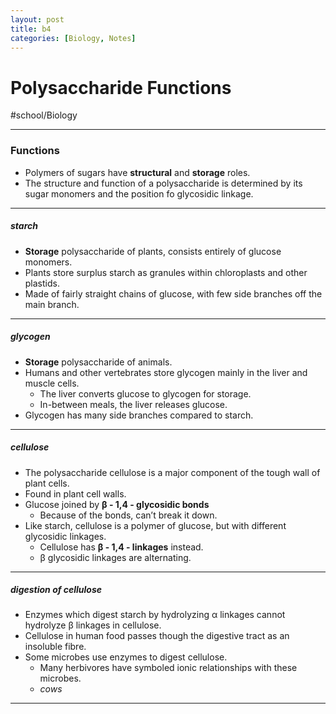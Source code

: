 ```yaml
---
layout: post
title: b4
categories: [Biology, Notes]
---
```

# Polysaccharide Functions
#school/Biology
- - - -
### Functions
* Polymers of sugars have **structural** and **storage** roles.
* The structure and function of a polysaccharide is determined by its sugar monomers and the position fo glycosidic linkage.
- - - -
##### starch
* **Storage** polysaccharide of plants, consists entirely of glucose monomers.
* Plants store surplus starch as granules within chloroplasts and other plastids.
* Made of fairly straight chains of glucose, with few side branches off the main branch.

- - - -
##### glycogen
* **Storage** polysaccharide of animals.
* Humans and other vertebrates store glycogen mainly in the liver and muscle cells.
	* The liver converts glucose to glycogen for storage.
	* In-between meals, the liver releases glucose.
* Glycogen has many side branches compared to starch.
- - - -
##### cellulose
* The polysaccharide cellulose is a major component of the tough wall of plant cells.
* Found in plant cell walls.
* Glucose joined by __β - 1,4 - glycosidic bonds__
	* Because of the bonds, can’t break it down.
* Like starch, cellulose is a polymer of glucose, but with different glycosidic linkages.
	* Cellulose has __β - 1,4 - linkages__ instead.
	* β glycosidic linkages are alternating.

- - - -
##### digestion of cellulose
*  Enzymes which digest starch by hydrolyzing α linkages cannot hydrolyze β linkages in cellulose.
* Cellulose in human food passes though the digestive tract as an insoluble fibre.
* Some microbes use enzymes to digest cellulose.
	* Many herbivores have symboled ionic relationships with these microbes.
	* _cows_

- - - -
